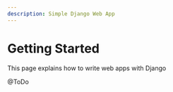 ```yaml
---
description: Simple Django Web App
---
```


# Getting Started

This page explains how to write web apps with Django

@ToDo
